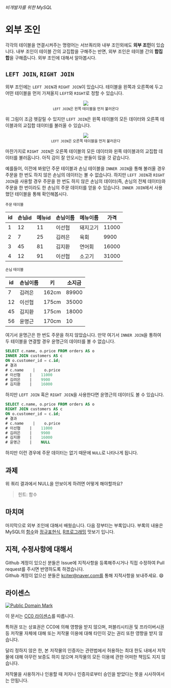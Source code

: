 ###### 비개발자를 위한 MySQL
# 외부 조인

각각의 테이블을 연결시켜주는 명령어는 서브쿼리와 내부 조인외에도 **외부 조인**이 있습니다. 내부 조인이 테이블 간의 교집합을 구해주는 반면, 외부 조인은 테이블 간의 **합집합**을 구해줍니다. 외부 조인에 대해서 알아봅시다.

## `LEFT JOIN`, `RIGHT JOIN`
외부 조인에는 `LEFT JOIN`과 `RIGHT JOIN`이 있습니다. 테이블을 왼쪽과 오른쪽에 두고 어떤 테이블을 먼저 가져올지 `LEFT`와 `RIGHT`로 정할 수 있습니다.

<p align="center">
  <img src="https://github.com/kciter/MySQLForNonDeveloper/blob/master/Images/img_leftjoin.gif?raw=true"><br>
  <sub><code>LEFT JOIN</code>은 왼쪽 테이블을 먼저 불러온다</sub>
</p>

위 그림이 조금 헷갈릴 수 있지만 `LEFT JOIN`은 왼쪽 테이블의 모든 데이터와 오른쪽 테이블과의 교집합 데이터를 불러올 수 있습니다.

<p align="center">
  <img src="https://github.com/kciter/MySQLForNonDeveloper/blob/master/Images/img_rightjoin.gif?raw=true"><br>
  <sub><code>LEFT JOIN</code>은 오른쪽 테이블을 먼저 불러온다</sub>
</p>

마찬가지로 `RIGHT JOIN`은 오른쪽 테이블의 모든 데이터와 왼쪽 테이블과의 교집합 데이터를 불러옵니다. 아직 감이 잘 안오시는 분들이 많을 것 같습니다.

예를들어, 이전에 봐왔던 주문 테이블과 손님 테이블을 `INNER JOIN`을 통해 불러올 경우 주문을 한 번도 하지 않은 손님의 데이터는 볼 수 없습니다. 하지만 `LEFT JOIN`과 `RIGHT JOIN`을 사용할 경우 주문을 한 번도 하지 않은 손님의 데이터(즉, 손님의 전체 데이터)와 주문을 한 번이라도 한 손님의 주문 데이터를 얻을 수 있습니다. `INNER JOIN`에서 사용했던 테이블을 통해 확인해봅시다.

<sub>주문 테이블</sub>

|id |손님id|메뉴id|손님이름|메뉴이름|가격 |
|---|------|------|--------|--------|-----|
|1  |12    |11    |이선협  |돼지고기|11000|
|2  |7     |25    |김려은  |육회    |9900 |
|3  |45    |81    |김지환  |연어회  |16000|
|4  |12    |91    |이선협  |소고기  |31000|

<sub>손님 테이블</sub>

|id |손님이름|키   |소지금|
|---|--------|-----|------|
|7  |김려은  |162cm|89900 |
|12 |이선협  |175cm|35000 |
|45 |김지환  |175cm|18000 |
|56 |윤명근  |170cm|10    |

여기서 윤명근은 한 번도 주문을 하지 않았습니다. 만약 여기서 `INNER JOIN`을 통하여 두 테이블을 연결할 경우 윤명근의 데이터를 볼 수 없습니다.

```sql
SELECT c.name, o.price FROM orders AS o
INNER JOIN customers AS c
ON o.customer_id = c.id;
# 결과
# c.name    |    o.price
# 이선협    |    11000
# 김려은    |    9900
# 김지환    |    16000
```

하지만 `LEFT JOIN` 혹은 `RIGHT JOIN`을 사용한다면 윤명근의 데이터도 볼 수 있습니다.

```sql
SELECT c.name, o.price FROM orders AS o
RIGHT JOIN customers AS c
ON o.customer_id = c.id;
# 결과
# c.name    |    o.price
# 이선협    |    11000
# 김려은    |    9900
# 김지환    |    16000
# 윤명근    |    NULL
```

하지만 이런 경우에 주문 데이터는 없기 때문에 `NULL`로 나타나게 됩니다.

## 과제

위 쿼리 결과에서 NULL을 안보이게 하려면 어떻게 해야할까요?

> 힌트: 함수

## 마치며
마지막으로 외부 조인에 대해서 배웠습니다. 다음 장부터는 부록입니다. 부록의 내용은 MySQL의 [함수](FUNCTION.md)와 [정규표현식](REGEX.md), [R프로그래밍](R.md) 맛보기 입니다.

## 지적, 수정사항에 대해서
Github 계정이 있으신 분들은 Issue에 지적사항을 등록해주시거나 직접 수정하여 Pull request를 주시면 반영하도록 하겠습니다. <br>Github 계정이 없으신 분들은 kciter@naver.com를 통해 지적사항을 보내주세요. :smile:

## 라이센스
<a rel="license" href="http://creativecommons.org/publicdomain/mark/1.0/">
<img src="https://licensebuttons.net/p/mark/1.0/88x31.png" alt="Public Domain Mark" />
</a>

이 문서는 [CC0 라이센스](LICENSE)를 따릅니다.

특허권 또는 상표권은 CC0에 의해 영향을 받지 않으며, 퍼블리시티권 및 프라이버시권 등 저작물 자체에 대해 또는 저작물 이용에 대해 타인이 갖는 권리 또한 영향을 받지 않습니다.

달리 정하지 않은 한, 본 저작물의 인증자는 관련법에서 허용하는 최대 한도 내에서 저작물에 대해 아무런 보증도 하지 않으며 저작물의 모든 이용에 관한 어떠한 책임도 지지 않습니다.

저작물을 사용하거나 인용할 때 저자나 인증자로부터 승인을 받았다는 뜻을 시사하여서는 안됩니다.
